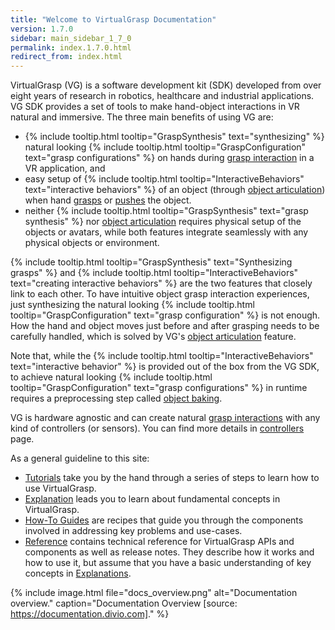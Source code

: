 ```yaml
---
title: "Welcome to VirtualGrasp Documentation"
version: 1.7.0
sidebar: main_sidebar_1_7_0
permalink: index.1.7.0.html
redirect_from: index.html
---
```


VirtualGrasp (VG) is a software development kit (SDK) developed from over eight years of research in robotics, healthcare and industrial applications.
VG SDK provides a set of tools to make hand-object interactions in VR natural and immersive. The three main benefits of using VG are:
* {% include tooltip.html tooltip="GraspSynthesis" text="synthesizing" %} natural looking {% include tooltip.html tooltip="GraspConfiguration" text="grasp configurations" %} on hands during [grasp interaction](grasp_interaction.1.7.0.html) in a VR application, and
* easy setup of {% include tooltip.html tooltip="InteractiveBehaviors" text="interactive behaviors" %} of an object (through [object articulation](object_articulation.1.7.0.html)) when hand [grasps](grasp_interaction.1.7.0.html) or [pushes](push_interaction.1.7.0.html) the object. 
* neither {% include tooltip.html tooltip="GraspSynthesis" text="grasp synthesis" %} nor [object articulation](object_articulation.1.7.0.html) requires physical setup of the objects or avatars, while both features integrate seamlessly with any physical objects or environment.

{% include tooltip.html tooltip="GraspSynthesis" text="Synthesizing grasps" %} and {% include tooltip.html tooltip="InteractiveBehaviors" text="creating interactive behaviors" %} are the two features that closely link to each other. 
To have intuitive object grasp interaction experiences, just synthesizing the natural looking 
{% include tooltip.html tooltip="GraspConfiguration" text="grasp configuration" %} is not enough. How the hand and object moves just before and after grasping needs to be carefully handled, which is solved by VG's [object articulation](object_articulation.1.7.0.html) feature.

Note that, while the {% include tooltip.html tooltip="InteractiveBehaviors" text="interactive behavior" %} is provided out of the box from the VG SDK, 
to achieve natural looking {% include tooltip.html tooltip="GraspConfiguration" text="grasp configurations" %} in runtime
requires a preprocessing step called [object baking](object_baking.1.7.0.html).

VG is hardware agnostic and can create natural [grasp interactions](grasp_interaction.1.7.0.html) with any kind of controllers (or sensors). 
You can find more details in [controllers](controllers.1.7.0.html) page.

As a general guideline to this site:

* [Tutorials](unity_get_started_installation.1.7.0.html) take you by the hand through a series of steps to learn how to use VirtualGrasp.
* [Explanation](controllers.1.7.0.html) leads you to learn about fundamental concepts in VirtualGrasp.
* [How-To Guides](unity_component_myvirtualgrasp.1.7.0.html) are recipes that guide you through the components involved in addressing key problems and use-cases.
* [Reference](virtualgrasp_unityapi.1.7.0.html) contains technical reference for VirtualGrasp APIs and components as well as release notes. They describe how it works and how to use it,
 but assume that you have a basic understanding of key concepts in [Explanations](controllers.1.7.0.html).

{% include image.html file="docs_overview.png" alt="Documentation overview." caption="Documentation Overview [source: https://documentation.divio.com]." %}